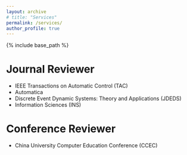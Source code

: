 ```yaml
---
layout: archive
# title: "Services"
permalink: /services/
author_profile: true
---
```


{% include base_path %}

# Journal Reviewer
- IEEE Transactions on Automatic Control (TAC)
- Automatica
- Discrete Event Dynamic Systems: Theory and Applications (JDEDS)
- Information Sciences (INS)

# Conference Reviewer
- China University Computer Education Conference (CCEC)